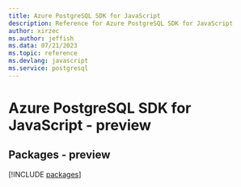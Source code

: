 ```yaml
---
title: Azure PostgreSQL SDK for JavaScript
description: Reference for Azure PostgreSQL SDK for JavaScript
author: xirzec
ms.author: jeffish
ms.data: 07/21/2023
ms.topic: reference
ms.devlang: javascript
ms.service: postgresql
---
```

# Azure PostgreSQL SDK for JavaScript - preview
## Packages - preview
[!INCLUDE [packages](postgresql-index.md)]